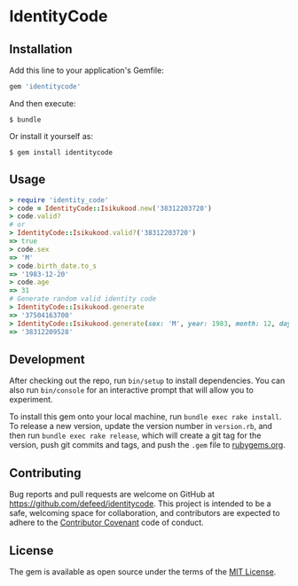 # IdentityCode

## Installation

Add this line to your application's Gemfile:

```ruby
gem 'identitycode'
```

And then execute:

    $ bundle

Or install it yourself as:

    $ gem install identitycode

## Usage

```ruby
> require 'identity_code'
> code = IdentityCode::Isikukood.new('38312203720')
> code.valid?
# or
> IdentityCode::Isikukood.valid?('38312203720')
=> true
> code.sex
=> 'M'
> code.birth_date.to_s
=> '1983-12-20'
> code.age
=> 31
# Generate random valid identity code
> IdentityCode::Isikukood.generate
=> '37504163700'
> IdentityCode::Isikukood.generate(sex: 'M', year: 1983, month: 12, day: 20)
=> '38312209528'
```

## Development

After checking out the repo, run `bin/setup` to install dependencies. You can also run `bin/console` for an interactive prompt that will allow you to experiment.

To install this gem onto your local machine, run `bundle exec rake install`. To release a new version, update the version number in `version.rb`, and then run `bundle exec rake release`, which will create a git tag for the version, push git commits and tags, and push the `.gem` file to [rubygems.org](https://rubygems.org).

## Contributing

Bug reports and pull requests are welcome on GitHub at https://github.com/defeed/identitycode. This project is intended to be a safe, welcoming space for collaboration, and contributors are expected to adhere to the [Contributor Covenant](contributor-covenant.org) code of conduct.


## License

The gem is available as open source under the terms of the [MIT License](http://opensource.org/licenses/MIT).
